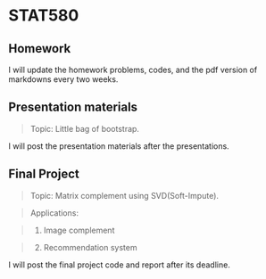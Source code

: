 # STAT580
## Homework 

I will update the homework problems, codes, and the pdf version of markdowns every two weeks.

## Presentation materials 

>Topic: Little bag of bootstrap.

I will post the presentation materials after the presentations.

## Final Project

>Topic: Matrix complement using SVD(Soft-Impute).

>Applications: 

>1. Image complement

>2. Recommendation system

I will post the final project code and report after its deadline.

